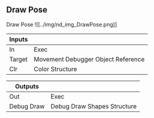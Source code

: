 ## Draw Pose
Draw Pose
![[../img/nd_img_DrawPose.png]]

|Inputs||
|--|--|
| In | Exec |
| Target | Movement Debugger Object Reference |
| Clr | Color Structure |

|Outputs||
|--|--|
| Out | Exec |
| Debug Draw | Debug Draw Shapes Structure |
